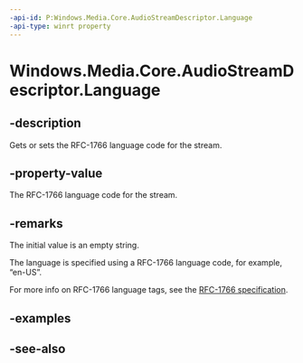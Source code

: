```yaml
---
-api-id: P:Windows.Media.Core.AudioStreamDescriptor.Language
-api-type: winrt property
---
```


<!-- Property syntax
public string Language { get;  set; }
-->

# Windows.Media.Core.AudioStreamDescriptor.Language

## -description
Gets or sets the RFC-1766 language code for the stream.

## -property-value
The RFC-1766 language code for the stream.

## -remarks
The initial value is an empty string.

The language is specified using a RFC-1766 language code, for example, “en-US”.

For more info on RFC-1766 language tags, see the [RFC-1766 specification](http://tools.ietf.org/html/rfc1766).

## -examples

## -see-also
